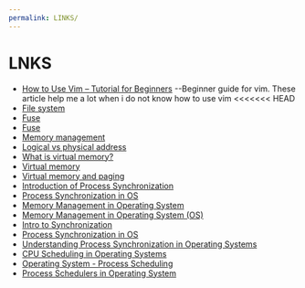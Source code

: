 ```yaml
---
permalink: LINKS/
---
```

# LNKS
* [How to Use Vim – Tutorial for Beginners](https://www.freecodecamp.org/news/vim-beginners-guide/) --Beginner guide for vim. These article help me a lot when i do not know how to use vim
<<<<<<< HEAD
* [File system](https://www.freecodecamp.org/news/file-systems-architecture-explained/)
* [Fuse](https://medium.com/@goamaral/fuse-filesystem-b44768f27aa2?source=topics_v2---------7-84--------------------947c5614_5be1_4370_83a4_79b265b5c804-------17#:~:text=Filesystem%20in%20USErspace%20(FUSE)%20is%20a%20software%20interface%20for%20Unix,systems%20without%20editing%20kernel%20code.)
* [Fuse](https://medium.com/@goamaral/fuse-filesystem-b44768f27aa2)
* [Memory management](https://www.geeksforgeeks.org/logical-and-physical-address-in-operating-system/)
* [Logical vs physical address](https://eng.libretexts.org/Courses/Delta_College/Operating_System%3A_The_Basics/07%3A_Memory/7.5%3A_Logical_vs_Physical_Address)
* [What is virtual memory?](https://www.techtarget.com/searchstorage/definition/virtual-memory#:~:text=Virtual%20memory%20is%20a%20common,(RAM)%20to%20disk%20storage.)
* [Virtual memory](https://www.cs.uic.edu/~jbell/CourseNotes/OperatingSystems/9_VirtualMemory.html)
* [Virtual memory and paging](https://www.linkedin.com/advice/0/how-do-you-manage-limited-physical-memory-using)
* [Introduction of Process Synchronization](https://www.geeksforgeeks.org/introduction-of-process-synchronization/)
* [Process Synchronization in OS](https://www.javatpoint.com/os-process-synchronization-introduction)
* [Memory Management in Operating System](https://www.geeksforgeeks.org/memory-management-in-operating-system/)
* [Memory Management in Operating System (OS)](https://www.javatpoint.com/memory-management-operating-system)
* [Intro to Synchronization](https://www.geeksforgeeks.org/introduction-of-process-synchronization/)
* [Process Synchronization in OS](https://www.javatpoint.com/os-process-synchronization-introduction)
* [Understanding Process Synchronization in Operating Systems](https://www.linkedin.com/pulse/understanding-process-synchronization-operating-systems-aritra-pain)
* [CPU Scheduling in Operating Systems](https://www.geeksforgeeks.org/cpu-scheduling-in-operating-systems/)
* [Operating System - Process Scheduling](https://www.tutorialspoint.com/operating_system/os_process_scheduling.htm)
* [Process Schedulers in Operating System](https://www.geeksforgeeks.org/process-schedulers-in-operating-system/)
